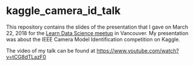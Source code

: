 # kaggle_camera_id_talk

This repository contains the slides of the presentation that I gave on March 22, 2018 for the <a href="https://www.meetup.com/LearnDataScience/">Learn Data Science meetup</a> in Vancouver. My presentation was about the IEEE Camera Model Identification competition on Kaggle.

The video of my talk can be found at <a href="https://www.youtube.com/watch?v=tCG8dTLazF0" target="_blank">https://www.youtube.com/watch?v=tCG8dTLazF0</a>
